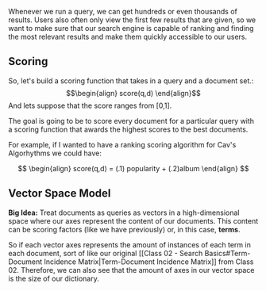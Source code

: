 Whenever we run a query, we can get hundreds or even thousands of results. 
Users also often only view the first few results that are given, so we want to make sure that our search engine is capable of ranking and finding the most relevant results and make them quickly accessible to our users. 
## Scoring
So, let's build a scoring function that takes in a query and a document set.:
$$\begin{align} score(q,d) \end{align}$$
And lets suppose that the score ranges from \[0,1\].

The goal is going to be to score every document for a particular query with a scoring function that awards the highest scores to the best documents.

For example, if I wanted to have a ranking scoring algorithm for Cav's Algorhythms we could have:

$$ \begin{align} score(q,d) = (.1) popularity + (.2)album \end{align} $$

## Vector Space Model

**Big Idea:** Treat documents as queries as vectors in a high-dimensional space where our axes represent the content of our documents.
This content can be scoring factors (like we have previously) or, in this case, **terms**.

So if each vector axes represents the amount of instances of each term in each document, sort of like our original [[Class 02 - Search Basics#Term-Document Incidence Matrix|Term-Document Incidence Matrix]] from Class 02. 
Therefore, we can also see that the amount of axes in our vector space is the size of our dictionary.